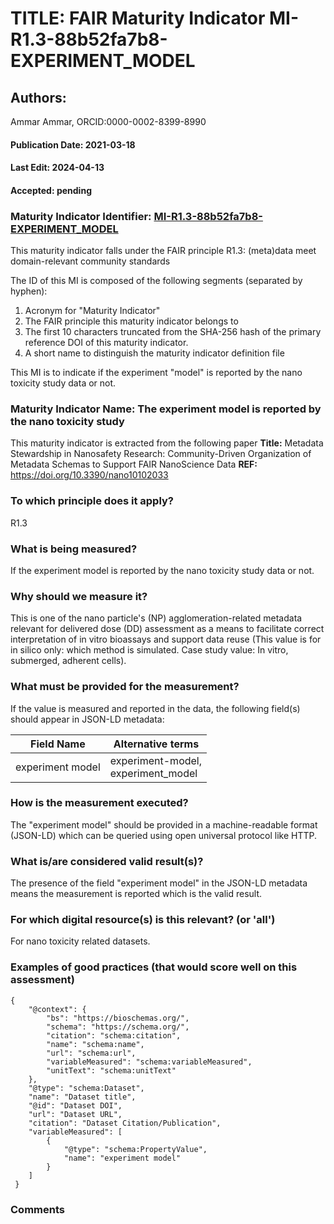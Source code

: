 # TITLE: FAIR Maturity Indicator MI-R1.3-88b52fa7b8-EXPERIMENT_MODEL

## Authors: 
Ammar Ammar, ORCID:0000-0002-8399-8990

#### Publication Date: 2021-03-18
#### Last Edit: 2024-04-13
#### Accepted: pending

### Maturity Indicator Identifier: [MI-R1.3-88b52fa7b8-EXPERIMENT_MODEL](https://w3id.org/nsdra/maturity-indicator/readme/MI-R1.3-88b52fa7b8-EXPERIMENT_MODEL)

This maturity indicator falls under the FAIR principle R1.3:
(meta)data meet domain-relevant community standards

The ID of this MI is composed of the following segments (separated by hyphen):
1. Acronym for "Maturity Indicator"
1. The FAIR principle this maturity indicator belongs to
1. The first 10 characters truncated from the SHA-256 hash of the primary reference DOI of this maturity indicator.
1. A short name to distinguish the maturity indicator definition file

This MI is to indicate if the experiment "model" is reported by the nano toxicity study data or not.

### Maturity Indicator Name:  The experiment model is reported by the nano toxicity study

This maturity indicator is extracted from the following paper 
**Title:** Metadata Stewardship in Nanosafety Research: Community-Driven Organization of Metadata Schemas to Support FAIR NanoScience Data
**REF:** https://doi.org/10.3390/nano10102033

### To which principle does it apply?  
R1.3

### What is being measured?
If the experiment model is reported by the nano toxicity study data or not.

### Why should we measure it?
This is one of the nano particle's (NP) agglomeration-related metadata relevant for delivered dose (DD)
assessment as a means to facilitate correct interpretation of in vitro bioassays and support data reuse 
(This value is for in silico only: which method is simulated. Case study value: In vitro, submerged, adherent cells).

### What must be provided for the measurement?
If the value is measured and reported in the data, the following field(s) should appear in JSON-LD metadata: 

| Field Name          | Alternative terms                         |
| ------------------- | ----------------------------------------- |
| experiment model    | experiment-model,<br>experiment_model     |

### How is the measurement executed?
The "experiment model" should be provided in a machine-readable format (JSON-LD) which can be queried using open universal protocol like HTTP.

### What is/are considered valid result(s)?
The presence of the field "experiment model" in the JSON-LD metadata means the measurement is reported which is the valid result.

### For which digital resource(s) is this relevant? (or 'all')
For nano toxicity related datasets.  

### Examples of good practices (that would score well on this assessment)
```{json}
{
 	"@context": {
 		"bs": "https://bioschemas.org/",
 		"schema": "https://schema.org/",
 		"citation": "schema:citation",
 		"name": "schema:name",
 		"url": "schema:url",
 		"variableMeasured": "schema:variableMeasured",
 		"unitText": "schema:unitText"
 	},
 	"@type": "schema:Dataset",
 	"name": "Dataset title",
 	"@id": "Dataset DOI",
 	"url": "Dataset URL",
 	"citation": "Dataset Citation/Publication",
 	"variableMeasured": [
 		{
 			"@type": "schema:PropertyValue",
 			"name": "experiment model"
 		}
 	]
 }
```

### Comments

